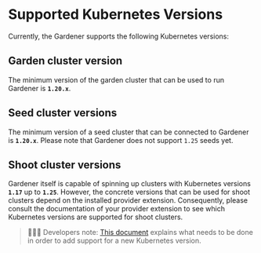 # Supported Kubernetes Versions

Currently, the Gardener supports the following Kubernetes versions:

## Garden cluster version

The minimum version of the garden cluster that can be used to run Gardener is **`1.20.x`**.

## Seed cluster versions

The minimum version of a seed cluster that can be connected to Gardener is **`1.20.x`**.
Please note that Gardener does not support `1.25` seeds yet.

## Shoot cluster versions

Gardener itself is capable of spinning up clusters with Kubernetes versions **`1.17`** up to **`1.25`**.
However, the concrete versions that can be used for shoot clusters depend on the installed provider extension.
Consequently, please consult the documentation of your provider extension to see which Kubernetes versions are supported for shoot clusters.

> 👨🏼‍💻 Developers note: [This document](../development/new-kubernetes-version.md) explains what needs to be done in order to add support for a new Kubernetes version.
